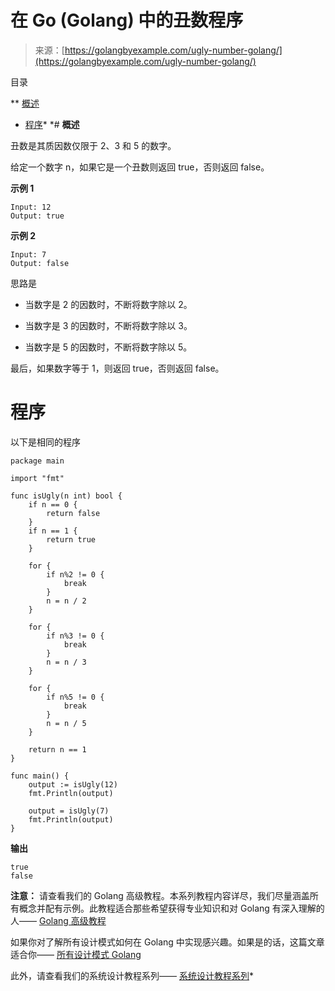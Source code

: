 <!--yml

类别：未分类

日期：2024-10-13 06:51:39

-->

# 在 Go (Golang) 中的丑数程序

> 来源：[https://golangbyexample.com/ugly-number-golang/](https://golangbyexample.com/ugly-number-golang/)

目录

**   [概述](#Overview "Overview")

+   [程序](#Program "Program")*  *# **概述**

丑数是其质因数仅限于 2、3 和 5 的数字。

给定一个数字 n，如果它是一个丑数则返回 true，否则返回 false。

**示例 1**

```
Input: 12
Output: true
```

**示例 2**

```
Input: 7 
Output: false
```

思路是

+   当数字是 2 的因数时，不断将数字除以 2。

+   当数字是 3 的因数时，不断将数字除以 3。

+   当数字是 5 的因数时，不断将数字除以 5。

最后，如果数字等于 1，则返回 true，否则返回 false。

# **程序**

以下是相同的程序

```
package main

import "fmt"

func isUgly(n int) bool {
	if n == 0 {
		return false
	}
	if n == 1 {
		return true
	}

	for {
		if n%2 != 0 {
			break
		}
		n = n / 2
	}

	for {
		if n%3 != 0 {
			break
		}
		n = n / 3
	}

	for {
		if n%5 != 0 {
			break
		}
		n = n / 5
	}

	return n == 1
}

func main() {
	output := isUgly(12)
	fmt.Println(output)

	output = isUgly(7)
	fmt.Println(output)
}
```

**输出**

```
true
false
```

**注意：** 请查看我们的 Golang 高级教程。本系列教程内容详尽，我们尽量涵盖所有概念并配有示例。此教程适合那些希望获得专业知识和对 Golang 有深入理解的人—— [Golang 高级教程](https://golangbyexample.com/golang-comprehensive-tutorial/)

如果你对了解所有设计模式如何在 Golang 中实现感兴趣。如果是的话，这篇文章适合你—— [所有设计模式 Golang](https://golangbyexample.com/all-design-patterns-golang/)

此外，请查看我们的系统设计教程系列—— [系统设计教程系列](https://techbyexample.com/system-design-questions/)*
